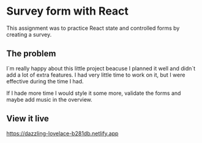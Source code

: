 # Survey form with React

This assignment was to practice React state and controlled forms by creating a survey. 

## The problem
I´m really happy about this little project beacuse I planned it well and didn´t add a lot of extra features. I had very little time to work on it, but I were effective during the time I had. 

If I hade more time I would style it some more, validate the forms and maybe add music in the overview. 

## View it live

https://dazzling-lovelace-b281db.netlify.app

